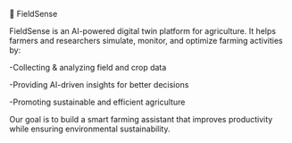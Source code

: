 🌱 FieldSense

FieldSense is an AI-powered digital twin platform for agriculture.
It helps farmers and researchers simulate, monitor, and optimize farming activities by:

-Collecting & analyzing field and crop data

-Providing AI-driven insights for better decisions

-Promoting sustainable and efficient agriculture

Our goal is to build a smart farming assistant that improves productivity while ensuring environmental sustainability.